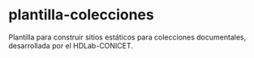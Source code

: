 # plantilla-colecciones
Plantilla para construir sitios estáticos para colecciones documentales, desarrollada por el HDLab-CONICET. 

